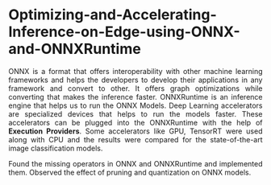 # Optimizing-and-Accelerating-Inference-on-Edge-using-ONNX-and-ONNXRuntime

<p align="justify">
  ONNX is a format that offers interoperability with other machine learning frameworks and helps the developers to develop their applications in any framework and convert to other. It offers graph optimizations while converting that makes the inference faster. ONNXRuntime is an inference engine that helps us to run the ONNX Models. Deep Learning accelerators are specialized devices that helps to run the models faster. These accelerators can be plugged into the ONNXRuntime with the help of <b>Execution Providers</b>. Some accelerators like GPU, TensorRT were used along with CPU and the results were compared for the state-of-the-art image classification models.
 
<p align="justify">
  Found the missing operators in ONNX and ONNXRuntime and implemented them. Observed the effect of pruning and quantization on ONNX models.
